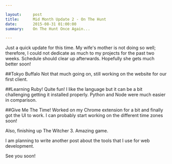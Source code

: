 ```yaml
---

layout:     post
title:      Mid Month Update 2 - On The Hunt
date:       2015-08-31 01:00:00
summary:    On The Hunt Once Again...

---
```


Just a quick update for this time. My wife's mother is not doing so well; therefore,
I could not dedicate as much to my projects for the past two weeks. Schedule should
clear up afterwards. Hopefully she gets much better soon!

##Tokyo Buffalo
Not that much going on, still working on the website for our first client.

##Learning Ruby!
Quite fun! I like the language but it can be a bit challenging getting it installed
properly. Python and Node were much easier in comparison.

##Give Me The Time!
Worked on my Chrome extension for a bit and finally got the UI to work. I can
probably start working on the different time zones soon!

Also, finishing up The Witcher 3. Amazing game.

I am planning to write another post about the tools that I use for web development.

See you soon!
